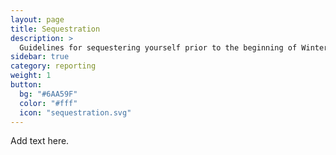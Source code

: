 ```yaml
---
layout: page
title: Sequestration
description: >
  Guidelines for sequestering yourself prior to the beginning of Winter quarter 2022
sidebar: true
category: reporting
weight: 1
button:
  bg: "#6AA59F"
  color: "#fff"
  icon: "sequestration.svg"
---
```


Add text here.
